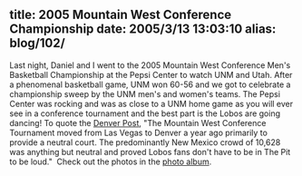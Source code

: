 title: 2005 Mountain West Conference Championship
date: 2005/3/13 13:03:10
alias: blog/102/
---
Last night, Daniel and I went to the 2005 Mountain West Conference Men's Basketball Championship at the Pepsi Center to watch UNM and Utah. After a phenomenal basketball game, UNM won 60-56 and we got to celebrate a championship sweep by the UNM men's and women's teams. The Pepsi Center was rocking and was as close to a UNM home game as you will ever see in a conference tournament and the best part is the Lobos are going dancing! To quote the [Denver Post](http://www.denverpost.com/Stories/0,1413,36~87~2760370,00.html#), "The Mountain West Conference Tournament moved from Las Vegas to Denver a year ago primarily to provide a neutral court. The predominantly New Mexico crowd of 10,628 was anything but neutral and proved Lobos fans don't have to be in The Pit to be loud."  Check out the photos in the [photo album](http://wwwazure.s-church.net/PhotoAlbum).